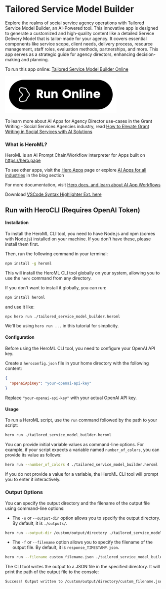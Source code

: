 # Tailored Service Model Builder

Explore the realms of social service agency operations with Tailored Service Model Builder, an AI-Powered tool. This innovative app is designed to generate a customized and high-quality content like a detailed Service Delivery Model that is tailor-made for your agency. It covers essential components like service scope, client needs, delivery process, resource management, staff roles, evaluation methods, partnerships, and more. This app serves as a strategic guide for agency directors, enhancing decision-making and planning.

To run this app online: [Tailored Service Model Builder Online](https://hero.page/app/tailored-service-model-builder-ai-powered-social-service-agency-blueprint/0za6b3o2vQxzmPiQANwt)

[![Run Tailored Service Model Builder Online](/assets/run.svg)](https://hero.page/app/tailored-service-model-builder-ai-powered-social-service-agency-blueprint/0za6b3o2vQxzmPiQANwt)

To learn more about AI Apps for Agency Director use-cases in the Grant Writing - Social Services Agencies industry, read [How to Elevate Grant Writing in Social Services with AI Solutions](https://hero.page/blog/ai/grant-writing-social-services-agencies/how-to-elevate-grant-writing-in-social-services-with-ai-solutions/170932)

### What is HeroML?
HeroML is an AI Prompt Chain/Workflow interpreter for Apps built on https://hero.page 

To see other apps, visit the [Hero Apps](https://hero.page/apps) page or explore [AI Apps for all industries](https://hero.page/blog) in the blog section

For more documentation, visit [Hero docs, and learn about AI App Workflows](https://hero.page/tutorials/introduction-to-heroml)

Download [VSCode Syntax Highlighter Ext. here](https://marketplace.visualstudio.com/items?itemName=hero-page.heroml)

## Run with HeroCLI (Requires OpenAI Token)

#### Installation

To install the HeroML CLI tool, you need to have Node.js and npm (comes with Node.js) installed on your machine. If you don't have these, please install them first. 

Then, run the following command in your terminal:

```bash
npm install -g heroml
```

This will install the HeroML CLI tool globally on your system, allowing you to use the `hero` command from any directory.

If you don't want to install it globally, you can run:

```bash
npm install heroml
```

and use it like:

```bash
npx hero run ./tailored_service_model_builder.heroml
```

We'll be using `hero run ...` in this tutorial for simplicity.

#### Configuration

Before using the HeroML CLI tool, you need to configure your OpenAI API key. 

Create a `heroconfig.json` file in your home directory with the following content:

```json
{
  "openaiApiKey": "your-openai-api-key"
}
```

Replace `"your-openai-api-key"` with your actual OpenAI API key.

#### Usage

To run a HeroML script, use the `run` command followed by the path to your script:

```bash
hero run ./tailored_service_model_builder.heroml
```

You can provide initial variable values as command-line options. For example, if your script expects a variable named `number_of_colors`, you can provide its value as follows:

```bash
hero run --number_of_colors 4 ./tailored_service_model_builder.heroml
```

If you do not provide a value for a variable, the HeroML CLI tool will prompt you to enter it interactively.

### Output Options

You can specify the output directory and the filename of the output file using command-line options:

- The `-o` or `--output-dir` option allows you to specify the output directory. By default, it is `./outputs/`.

```bash
hero run --output-dir /custom/output/directory ./tailored_service_model_builder.heroml
```

- The `-f` or `--filename` option allows you to specify the filename of the output file. By default, it is `response_TIMESTAMP.json`.

```bash
hero run --filename custom_filename.json ./tailored_service_model_builder.heroml
```

The CLI tool writes the output to a JSON file in the specified directory. It will print the path of the output file to the console:

```bash
Success! Output written to /custom/output/directory/custom_filename.json
```

